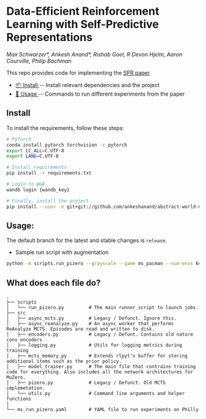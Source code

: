 # Data-Efficient Reinforcement Learning with Self-Predictive Representations

*Max Schwarzer\*, Ankesh Anand\*, Rishab Goel, R Devon Hjelm, Aaron Courville, Philip Bachman*

This repo provides code for implementing the [SPR paper](https://arxiv.org/abs/2007.05929)

* [📦 Install ](#install) -- Install relevant dependencies and the project
* [🔧 Usage ](#usage) -- Commands to run different experiments from the paper

## Install 
To install the requirements, follow these steps:
```bash
# PyTorch
conda install pytorch torchvision -c pytorch
export LC_ALL=C.UTF-8
export LANG=C.UTF-8

# Install requirements
pip install -r requirements.txt

# Login to W&B
wandb login {wandb_key}

# Finally, install the project
pip install --user -e git+git://github.com/ankeshanand/abstract-world-models
```

## Usage:
The default branch for the latest and stable changes is `release`. 

* Sample run script with augmentation
```bash
python -m scripts.run_pizero --grayscale --game ms_pacman --num-envs 64 --num-trainers 3 --no-gpu-0-train 
```

## What does each file do? 

    .
    ├── scripts
    │   └── run_pizero.py         # The main runner script to launch jobs.
    ├── src                     
    │   ├── async_mcts.py         # Legacy / Defunct. Ignore this. 
    │   ├── async_reanalyze.py    # An async worker that performs ReAnalyze MCTS. Episodes are read and written to disk.
    │   ├── encoders.py           # Legacy / Defunt. Contains old nature conv encoders
    │   ├── logging.py            # Utils for logging metrics during training
    │   ├── mcts_memory.py        # Extends rlpyt's buffer for storing additional items such as the prior policy.
    │   ├── model_trainer.py      # The main file that contrains training code for everything. Also includes all the network architectures for MuZero. 
    │   ├── pizero.py             # Legacy / Defunct. Old MCTS implemetation.
    │   └── utils.py              # Command line arguments and helper functions 
    │
    └── ms_run_pizero.yaml        # YAML file to run experiments on Philly
